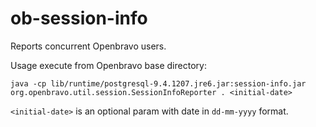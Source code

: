 # ob-session-info
Reports concurrent Openbravo users.

Usage execute from Openbravo base directory:

  ```java -cp lib/runtime/postgresql-9.4.1207.jre6.jar:session-info.jar org.openbravo.util.session.SessionInfoReporter . <initial-date>```
  
```<initial-date>``` is an optional param with date in ```dd-mm-yyyy``` format.
  
